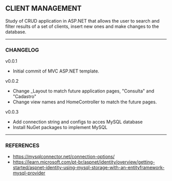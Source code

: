 <h2><b>CLIENT MANAGEMENT</b></h2>

Study of CRUD application in ASP.NET that allows the user to search and filter results of a set of clients, insert new ones and make changes to the database.

--------------------------------

<h3><b>CHANGELOG</b></h3>


v0.0.1
  - Initial commit of MVC ASP.NET template.

v0.0.2
  - Change _Layout to match future application pages, "Consulta" and "Cadastro"
  - Change view names and HomeController to match the future pages.

v0.0.3
  - Add connection string and configs to acces MySQL database
  - Install NuGet packages to implement MySQL

-------------------------------

<h3><b>REFERENCES</b></h3>

  - https://mysqlconnector.net/connection-options/
  - https://learn.microsoft.com/pt-br/aspnet/identity/overview/getting-started/aspnet-identity-using-mysql-storage-with-an-entityframework-mysql-provider
